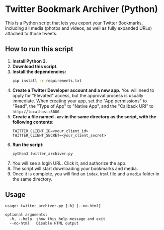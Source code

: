 # Twitter Bookmark Archiver (Python)

This is a Python script that lets you export your Twitter Bookmarks, including all media (photos and videos, as well as fully expanded URLs) attached to those tweets.

## How to run this script

1.  **Install Python 3.**
2.  **Download this script.**
3.  **Install the dependencies:**
    ```bash
    pip install -r requirements.txt
    ```
4.  **Create a Twitter Developer account and a new app.**
    You will need to apply for "Elevated" access, but the approval process is usually immediate.
    When creating your app, set the "App permissions" to "Read", the "Type of App" to "Native App", and the "Callback URI" to `http://localhost:3000`.
5.  **Create a file named `.env` in the same directory as the script, with the following contents:**
    ```
    TWITTER_CLIENT_ID=<your_client_id>
    TWITTER_CLIENT_SECRET=<your_client_secret>
    ```
6.  **Run the script:**
    ```bash
    python3 twitter_archiver.py
    ```
7.  You will see a login URL. Click it, and authorize the app.
8.  The script will start downloading your bookmarks and media.
9.  Once it is complete, you will find an `index.html` file and a `media` folder in the same directory.

## Usage

```
usage: twitter_archiver.py [-h] [--no-html]

optional arguments:
  -h, --help  show this help message and exit
  --no-html   Disable HTML output
```